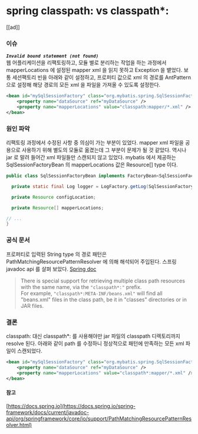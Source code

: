 # spring classpath: vs classpath*:
[[ad]]

### 이슈
***```Invalid bound statement (not found)```***   
웹 어플리케이션을 리팩토링하고, 모듈 별로 분리하는 작업을 하는 과정에서 mapperLocations 에 설정된 mapper xml 을 읽지 못하고 Exception 을 뱉었다.
보통 세션팩토리 빈을 아래와 같이 설정하고, 프로퍼티 값으로 xml 의 경로를 AntPattern 으로 설정해 해당 경로의 모든 xml 을 파일을 가져올 수 있도록 설정한다. 
 
```xml
<bean id="mySqlSessionFactory" class="org.mybatis.spring.SqlSessionFactoryBean">
    <property name="dataSource" ref="myDataSource" />
    <property name="mapperLocations" value="classpath:mapper/*.xml" />
</bean>
```

### 원인 파악
리팩토링 과정에서 수정된 사항 중 의심이 가는 부분이 있었다. mapper xml 파일을 공용으로 사용하기 위해 별도의 모듈로 옮겼는데 그 부분이 문제가 될 것 같았다.
역시나 jar 로 말려 들어간 xml 파일들만 스캔되지 않고 있었다.
mybatis 에서 제공하는 SqlSessionFactoryBean 의 mapperLocations 값은 Resource[] type 이다.
```java
public class SqlSessionFactoryBean implements FactoryBean<SqlSessionFactory>, InitializingBean, ApplicationListener<ApplicationEvent> {

  private static final Log logger = LogFactory.getLog(SqlSessionFactoryBean.class);

  private Resource configLocation;

  private Resource[] mapperLocations;

// ...
}
```

### 공식 문서
프로퍼티로 입력된 String type 의 경로 패턴은 PathMatchingResourcePatternResolver 에 의해 해석되어 주입된다.
스프링 javadoc api 를 살펴 보았다.
[Spring doc](https://docs.spring.io/spring-framework/docs/current/javadoc-api/org/springframework/core/io/support/PathMatchingResourcePatternResolver.html)
> There is special support for retrieving multiple class path resources with the same name, via the ```"classpath*:"``` prefix.     
For example, ```"classpath*:META-INF/beans.xml"``` will find all "beans.xml" files in the class path, be it in "classes" directories or in JAR files.   


### 결론
classpath: 대신 classpath*: 를 사용해야만 jar 파일의 classpath 디렉토리까지 resolve 된다.
아래와 같이 path 를 수정하니 정상적으로 패턴에 만족하는 모든 xml 파일이 스캔되었다.  
```xml
<bean id="mySqlSessionFactory" class="org.mybatis.spring.SqlSessionFactoryBean">
    <property name="dataSource" ref="myDataSource" />
    <property name="mapperLocations" value="classpath*:mapper/*.xml" />
</bean>
```

#### 참고
[https://docs.spring.io](https://docs.spring.io/spring-framework/docs/current/javadoc-api/org/springframework/core/io/support/PathMatchingResourcePatternResolver.html)

